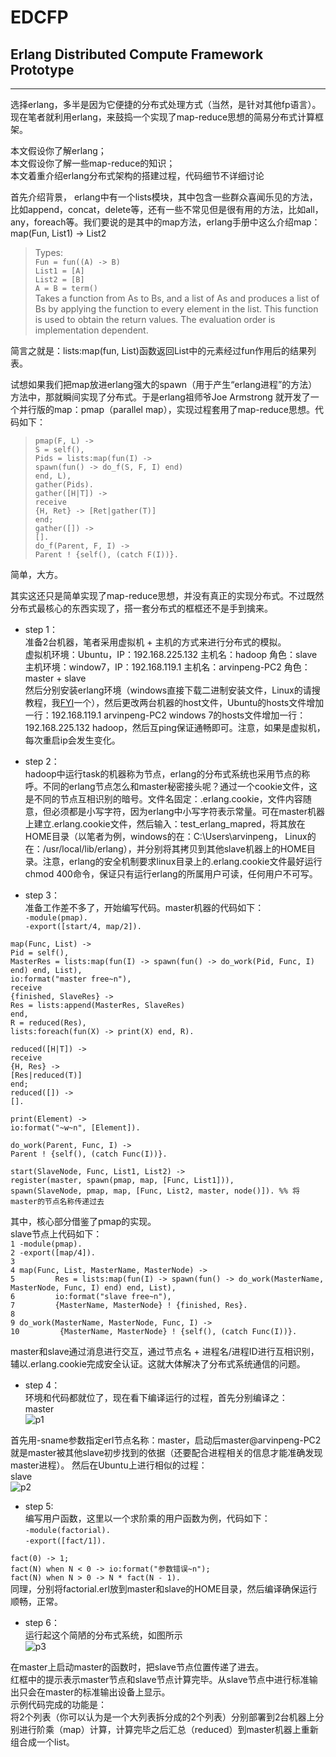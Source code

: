 # EDCFP

## Erlang Distributed Compute Framework Prototype    
____ 

选择erlang，多半是因为它便捷的分布式处理方式（当然，是针对其他fp语言）。现在笔者就利用erlang，来鼓捣一个实现了map-reduce思想的简易分布式计算框架。   

本文假设你了解erlang；  
本文假设你了解一些map-reduce的知识；   
本文着重介绍erlang分布式架构的搭建过程，代码细节不详细讨论   


首先介绍背景， erlang中有一个lists模块，其中包含一些群众喜闻乐见的方法，比如append，concat，delete等，还有一些不常见但是很有用的方法，比如all，any，foreach等。我们要说的是其中的map方法，erlang手册中这么介绍map：
map(Fun, List1) -> List2   

> Types:   
`Fun = fun((A) -> B) `  
`List1 = [A]`   
`List2 = [B]`   
`A = B = term()`   
Takes a function from As to Bs, and a list of As and produces a list of Bs by applying the function to every element in the list. This function is used to obtain the return values. The evaluation order is implementation dependent.   


简言之就是：lists:map(fun, List)函数返回List中的元素经过fun作用后的结果列表。   


试想如果我们把map放进erlang强大的spawn（用于产生“erlang进程”的方法）方法中，那就瞬间实现了分布式。于是erlang祖师爷Joe Armstrong 就开发了一个并行版的map：pmap（parallel map），实现过程套用了map-reduce思想。代码如下：   
> `pmap(F, L) ->`   
`S = self(),`     
`Pids = lists:map(fun(I) ->`   
`spawn(fun() -> do_f(S, F, I) end)`   
`end, L),`   
`gather(Pids).`   
`gather([H|T]) ->`   
`receive`   
`{H, Ret} -> [Ret|gather(T)]`   
`end;`   
`gather([]) ->`   
`[].`   
`do_f(Parent, F, I) ->`   
`Parent ! {self(), (catch F(I))}.`   


简单，大方。   


其实这还只是简单实现了map-reduce思想，并没有真正的实现分布式。不过既然分布式最核心的东西实现了，搭一套分布式的框框还不是手到擒来。


* step 1：  
     准备2台机器，笔者采用虚拟机 + 主机的方式来进行分布式的模拟。   
虚拟机环境：Ubuntu，IP：192.168.225.132 主机名：hadoop 角色：slave   
主机环境：window7，IP：192.168.119.1 主机名：arvinpeng-PC2 角色：master + slave   
然后分别安装erlang环境（windows直接下载二进制安装文件，Linux的请搜教程，我[FYI](http://cryolite.iteye.com/blog/356419)一个），然后更改两台机器的host文件，Ubuntu的hosts文件增加一行：192.168.119.1 arvinpeng-PC2
windows 7的hosts文件增加一行：192.168.225.132 hadoop，然后互ping保证通畅即可。注意，如果是虚拟机，每次重启ip会发生变化。   


* step 2：   
     hadoop中运行task的机器称为节点，erlang的分布式系统也采用节点的称呼。不同的erlang节点怎么和master秘密接头呢？通过一个cookie文件，这是不同的节点互相识别的暗号。文件名固定：.erlang.cookie，文件内容随意，但必须都是小写字符，因为erlang中小写字符表示常量。可在master机器上建立.erlang.cookie文件，然后输入：test_erlang_mapred，将其放在HOME目录（以笔者为例，windows的在：C:\Users\arvinpeng， Linux的在：/usr/local/lib/erlang），并分别将其拷贝到其他slave机器上的HOME目录。注意，erlang的安全机制要求linux目录上的.erlang.cookie文件最好运行chmod 400命令，保证只有运行erlang的所属用户可读，任何用户不可写。   

* step 3：    
      准备工作差不多了，开始编写代码。master机器的代码如下：   
`-module(pmap).`   
`-export([start/4, map/2]).`   

`map(Func, List) ->`    
	`Pid = self(),`   
	`MasterRes = lists:map(fun(I) -> spawn(fun() -> do_work(Pid, Func, I) end) end, List),`   
	`io:format("master free~n"),`   
	`receive`   
		`{finished, SlaveRes} ->`    
			`Res = lists:append(MasterRes, SlaveRes)`   
	`end,`   
	`R = reduced(Res),`   
	`lists:foreach(fun(X) -> print(X) end, R).`   

`reduced([H|T]) ->`   
	`receive`   
		`{H, Res} ->`    
			`[Res|reduced(T)]`   
	`end;`   
`reduced([]) ->`   
	`[].`   

`print(Element) ->`    
	`io:format("~w~n", [Element]).`   
	
`do_work(Parent, Func, I) ->`   
	`Parent ! {self(), (catch Func(I))}.`   
	
`start(SlaveNode, Func, List1, List2) ->`   
	`register(master, spawn(pmap, map, [Func, List1])),`   
	`spawn(SlaveNode, pmap, map, [Func, List2, master, node()]). %% 将master的节点名称传递过去`   


其中，核心部分借鉴了pmap的实现。   
slave节点上代码如下：   
      `1 -module(pmap).`   
      `2 -export([map/4]).`   
      `3`    
      `4 map(Func, List, MasterName, MasterNode) ->`   
      `5         Res = lists:map(fun(I) -> spawn(fun() -> do_work(MasterName, MasterNode, Func, I) end) end, List),`   
      `6         io:format("slave free~n"),`   
      `7         {MasterName, MasterNode} ! {finished, Res}.`   
      `8`    
      `9 do_work(MasterName, MasterNode, Func, I) ->`   
      `10         {MasterName, MasterNode} ! {self(), (catch Func(I))}.`   

master和slave通过消息进行交互，通过节点名 + 进程名/进程ID进行互相识别，辅以.erlang.cookie完成安全认证。这就大体解决了分布式系统通信的问题。       

* step 4：   
      环境和代码都就位了，现在看下编译运行的过程，首先分别编译之：   
master   
![p1](http://zuojie.github.io/demo/edcfp_p1.png)   
     
首先用-sname参数指定erl节点名称：master，启动后master@arvinpeng-PC2就是master被其他slave初步找到的依据（还要配合进程相关的信息才能准确发现master进程）。
然后在Ubuntu上进行相似的过程：   
slave   
![p2](http://zuojie.github.io/demo/edcfp_p2.png)   
         
* step 5:   
       编写用户函数，这里以一个求阶乘的用户函数为例，代码如下：   
`-module(factorial).`   
`-export([fact/1]).`   

`fact(0) -> 1;`   
`fact(N) when N < 0 -> io:format("参数错误~n");`  
`fact(N) when N > 0 -> N * fact(N - 1).`   
同理，分别将factorial.erl放到master和slave的HOME目录，然后编译确保运行顺畅，正常。   


* step 6：   
      运行起这个简陋的分布式系统，如图所示   
![p3](http://zuojie.github.io/demo/edcfp_p3.png)   

在master上启动master的函数时，把slave节点位置传递了进去。   
红框中的提示表示master节点和slave节点计算完毕。从slave节点中进行标准输出只会在master的标准输出设备上显示。   
示例代码完成的功能是：   
将2个列表（你可以认为是一个大列表拆分成的2个列表）分别部署到2台机器上分别进行阶乘（map）计算，计算完毕之后汇总（reduced）到master机器上重新组合成一个list。   
